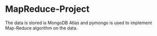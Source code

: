 # MapReduce-Project

The data is stored is MongoDB Atlas and pymongo is used to implement Map-Reduce algorithm on the data.
